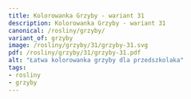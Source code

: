 ```yaml
---
title: Kolorowanka Grzyby - wariant 31
description: Kolorowanka Grzyby - wariant 31
canonical: /rosliny/grzyby/
variant_of: grzyby
image: /rosliny/grzyby/31/grzyby-31.svg
pdf: /rosliny/grzyby/31/grzyby-31.pdf
alt: "Łatwa kolorowanka grzyby dla przedszkolaka"
tags:
- rosliny
- grzyby
---
```

